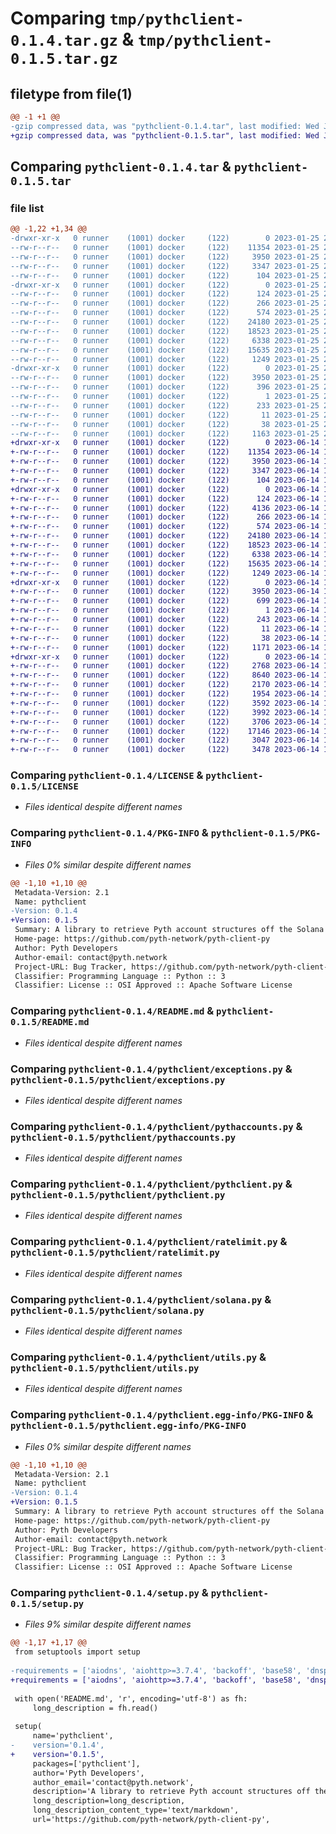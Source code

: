 # Comparing `tmp/pythclient-0.1.4.tar.gz` & `tmp/pythclient-0.1.5.tar.gz`

## filetype from file(1)

```diff
@@ -1 +1 @@
-gzip compressed data, was "pythclient-0.1.4.tar", last modified: Wed Jan 25 20:16:28 2023, max compression
+gzip compressed data, was "pythclient-0.1.5.tar", last modified: Wed Jun 14 14:59:39 2023, max compression
```

## Comparing `pythclient-0.1.4.tar` & `pythclient-0.1.5.tar`

### file list

```diff
@@ -1,22 +1,34 @@
-drwxr-xr-x   0 runner    (1001) docker     (122)        0 2023-01-25 20:16:28.485642 pythclient-0.1.4/
--rw-r--r--   0 runner    (1001) docker     (122)    11354 2023-01-25 20:16:11.000000 pythclient-0.1.4/LICENSE
--rw-r--r--   0 runner    (1001) docker     (122)     3950 2023-01-25 20:16:28.481642 pythclient-0.1.4/PKG-INFO
--rw-r--r--   0 runner    (1001) docker     (122)     3347 2023-01-25 20:16:11.000000 pythclient-0.1.4/README.md
--rw-r--r--   0 runner    (1001) docker     (122)      104 2023-01-25 20:16:11.000000 pythclient-0.1.4/pyproject.toml
-drwxr-xr-x   0 runner    (1001) docker     (122)        0 2023-01-25 20:16:28.481642 pythclient-0.1.4/pythclient/
--rw-r--r--   0 runner    (1001) docker     (122)      124 2023-01-25 20:16:11.000000 pythclient-0.1.4/pythclient/__init__.py
--rw-r--r--   0 runner    (1001) docker     (122)      266 2023-01-25 20:16:11.000000 pythclient-0.1.4/pythclient/config.py
--rw-r--r--   0 runner    (1001) docker     (122)      574 2023-01-25 20:16:11.000000 pythclient-0.1.4/pythclient/exceptions.py
--rw-r--r--   0 runner    (1001) docker     (122)    24180 2023-01-25 20:16:11.000000 pythclient-0.1.4/pythclient/pythaccounts.py
--rw-r--r--   0 runner    (1001) docker     (122)    18523 2023-01-25 20:16:11.000000 pythclient-0.1.4/pythclient/pythclient.py
--rw-r--r--   0 runner    (1001) docker     (122)     6338 2023-01-25 20:16:11.000000 pythclient-0.1.4/pythclient/ratelimit.py
--rw-r--r--   0 runner    (1001) docker     (122)    15635 2023-01-25 20:16:11.000000 pythclient-0.1.4/pythclient/solana.py
--rw-r--r--   0 runner    (1001) docker     (122)     1249 2023-01-25 20:16:11.000000 pythclient-0.1.4/pythclient/utils.py
-drwxr-xr-x   0 runner    (1001) docker     (122)        0 2023-01-25 20:16:28.481642 pythclient-0.1.4/pythclient.egg-info/
--rw-r--r--   0 runner    (1001) docker     (122)     3950 2023-01-25 20:16:28.000000 pythclient-0.1.4/pythclient.egg-info/PKG-INFO
--rw-r--r--   0 runner    (1001) docker     (122)      396 2023-01-25 20:16:28.000000 pythclient-0.1.4/pythclient.egg-info/SOURCES.txt
--rw-r--r--   0 runner    (1001) docker     (122)        1 2023-01-25 20:16:28.000000 pythclient-0.1.4/pythclient.egg-info/dependency_links.txt
--rw-r--r--   0 runner    (1001) docker     (122)      233 2023-01-25 20:16:28.000000 pythclient-0.1.4/pythclient.egg-info/requires.txt
--rw-r--r--   0 runner    (1001) docker     (122)       11 2023-01-25 20:16:28.000000 pythclient-0.1.4/pythclient.egg-info/top_level.txt
--rw-r--r--   0 runner    (1001) docker     (122)       38 2023-01-25 20:16:28.485642 pythclient-0.1.4/setup.cfg
--rw-r--r--   0 runner    (1001) docker     (122)     1163 2023-01-25 20:16:11.000000 pythclient-0.1.4/setup.py
+drwxr-xr-x   0 runner    (1001) docker     (122)        0 2023-06-14 14:59:39.454985 pythclient-0.1.5/
+-rw-r--r--   0 runner    (1001) docker     (122)    11354 2023-06-14 14:59:24.000000 pythclient-0.1.5/LICENSE
+-rw-r--r--   0 runner    (1001) docker     (122)     3950 2023-06-14 14:59:39.454985 pythclient-0.1.5/PKG-INFO
+-rw-r--r--   0 runner    (1001) docker     (122)     3347 2023-06-14 14:59:24.000000 pythclient-0.1.5/README.md
+-rw-r--r--   0 runner    (1001) docker     (122)      104 2023-06-14 14:59:24.000000 pythclient-0.1.5/pyproject.toml
+drwxr-xr-x   0 runner    (1001) docker     (122)        0 2023-06-14 14:59:39.446985 pythclient-0.1.5/pythclient/
+-rw-r--r--   0 runner    (1001) docker     (122)      124 2023-06-14 14:59:24.000000 pythclient-0.1.5/pythclient/__init__.py
+-rw-r--r--   0 runner    (1001) docker     (122)     4136 2023-06-14 14:59:24.000000 pythclient-0.1.5/pythclient/calendar.py
+-rw-r--r--   0 runner    (1001) docker     (122)      266 2023-06-14 14:59:24.000000 pythclient-0.1.5/pythclient/config.py
+-rw-r--r--   0 runner    (1001) docker     (122)      574 2023-06-14 14:59:24.000000 pythclient-0.1.5/pythclient/exceptions.py
+-rw-r--r--   0 runner    (1001) docker     (122)    24180 2023-06-14 14:59:24.000000 pythclient-0.1.5/pythclient/pythaccounts.py
+-rw-r--r--   0 runner    (1001) docker     (122)    18523 2023-06-14 14:59:24.000000 pythclient-0.1.5/pythclient/pythclient.py
+-rw-r--r--   0 runner    (1001) docker     (122)     6338 2023-06-14 14:59:24.000000 pythclient-0.1.5/pythclient/ratelimit.py
+-rw-r--r--   0 runner    (1001) docker     (122)    15635 2023-06-14 14:59:24.000000 pythclient-0.1.5/pythclient/solana.py
+-rw-r--r--   0 runner    (1001) docker     (122)     1249 2023-06-14 14:59:24.000000 pythclient-0.1.5/pythclient/utils.py
+drwxr-xr-x   0 runner    (1001) docker     (122)        0 2023-06-14 14:59:39.450985 pythclient-0.1.5/pythclient.egg-info/
+-rw-r--r--   0 runner    (1001) docker     (122)     3950 2023-06-14 14:59:39.000000 pythclient-0.1.5/pythclient.egg-info/PKG-INFO
+-rw-r--r--   0 runner    (1001) docker     (122)      699 2023-06-14 14:59:39.000000 pythclient-0.1.5/pythclient.egg-info/SOURCES.txt
+-rw-r--r--   0 runner    (1001) docker     (122)        1 2023-06-14 14:59:39.000000 pythclient-0.1.5/pythclient.egg-info/dependency_links.txt
+-rw-r--r--   0 runner    (1001) docker     (122)      243 2023-06-14 14:59:39.000000 pythclient-0.1.5/pythclient.egg-info/requires.txt
+-rw-r--r--   0 runner    (1001) docker     (122)       11 2023-06-14 14:59:39.000000 pythclient-0.1.5/pythclient.egg-info/top_level.txt
+-rw-r--r--   0 runner    (1001) docker     (122)       38 2023-06-14 14:59:39.454985 pythclient-0.1.5/setup.cfg
+-rw-r--r--   0 runner    (1001) docker     (122)     1171 2023-06-14 14:59:24.000000 pythclient-0.1.5/setup.py
+drwxr-xr-x   0 runner    (1001) docker     (122)        0 2023-06-14 14:59:39.450985 pythclient-0.1.5/tests/
+-rw-r--r--   0 runner    (1001) docker     (122)     2768 2023-06-14 14:59:24.000000 pythclient-0.1.5/tests/test_mapping_account.py
+-rw-r--r--   0 runner    (1001) docker     (122)     8640 2023-06-14 14:59:24.000000 pythclient-0.1.5/tests/test_price_account.py
+-rw-r--r--   0 runner    (1001) docker     (122)     2170 2023-06-14 14:59:24.000000 pythclient-0.1.5/tests/test_price_account_header.py
+-rw-r--r--   0 runner    (1001) docker     (122)     1954 2023-06-14 14:59:24.000000 pythclient-0.1.5/tests/test_price_component.py
+-rw-r--r--   0 runner    (1001) docker     (122)     3592 2023-06-14 14:59:24.000000 pythclient-0.1.5/tests/test_price_info.py
+-rw-r--r--   0 runner    (1001) docker     (122)     3992 2023-06-14 14:59:24.000000 pythclient-0.1.5/tests/test_product_account.py
+-rw-r--r--   0 runner    (1001) docker     (122)     3706 2023-06-14 14:59:24.000000 pythclient-0.1.5/tests/test_pyth_account.py
+-rw-r--r--   0 runner    (1001) docker     (122)    17146 2023-06-14 14:59:24.000000 pythclient-0.1.5/tests/test_pyth_client.py
+-rw-r--r--   0 runner    (1001) docker     (122)     3047 2023-06-14 14:59:24.000000 pythclient-0.1.5/tests/test_solana_account.py
+-rw-r--r--   0 runner    (1001) docker     (122)     3478 2023-06-14 14:59:24.000000 pythclient-0.1.5/tests/test_utils.py
```

### Comparing `pythclient-0.1.4/LICENSE` & `pythclient-0.1.5/LICENSE`

 * *Files identical despite different names*

### Comparing `pythclient-0.1.4/PKG-INFO` & `pythclient-0.1.5/PKG-INFO`

 * *Files 0% similar despite different names*

```diff
@@ -1,10 +1,10 @@
 Metadata-Version: 2.1
 Name: pythclient
-Version: 0.1.4
+Version: 0.1.5
 Summary: A library to retrieve Pyth account structures off the Solana blockchain.
 Home-page: https://github.com/pyth-network/pyth-client-py
 Author: Pyth Developers
 Author-email: contact@pyth.network
 Project-URL: Bug Tracker, https://github.com/pyth-network/pyth-client-py/issues
 Classifier: Programming Language :: Python :: 3
 Classifier: License :: OSI Approved :: Apache Software License
```

### Comparing `pythclient-0.1.4/README.md` & `pythclient-0.1.5/README.md`

 * *Files identical despite different names*

### Comparing `pythclient-0.1.4/pythclient/exceptions.py` & `pythclient-0.1.5/pythclient/exceptions.py`

 * *Files identical despite different names*

### Comparing `pythclient-0.1.4/pythclient/pythaccounts.py` & `pythclient-0.1.5/pythclient/pythaccounts.py`

 * *Files identical despite different names*

### Comparing `pythclient-0.1.4/pythclient/pythclient.py` & `pythclient-0.1.5/pythclient/pythclient.py`

 * *Files identical despite different names*

### Comparing `pythclient-0.1.4/pythclient/ratelimit.py` & `pythclient-0.1.5/pythclient/ratelimit.py`

 * *Files identical despite different names*

### Comparing `pythclient-0.1.4/pythclient/solana.py` & `pythclient-0.1.5/pythclient/solana.py`

 * *Files identical despite different names*

### Comparing `pythclient-0.1.4/pythclient/utils.py` & `pythclient-0.1.5/pythclient/utils.py`

 * *Files identical despite different names*

### Comparing `pythclient-0.1.4/pythclient.egg-info/PKG-INFO` & `pythclient-0.1.5/pythclient.egg-info/PKG-INFO`

 * *Files 0% similar despite different names*

```diff
@@ -1,10 +1,10 @@
 Metadata-Version: 2.1
 Name: pythclient
-Version: 0.1.4
+Version: 0.1.5
 Summary: A library to retrieve Pyth account structures off the Solana blockchain.
 Home-page: https://github.com/pyth-network/pyth-client-py
 Author: Pyth Developers
 Author-email: contact@pyth.network
 Project-URL: Bug Tracker, https://github.com/pyth-network/pyth-client-py/issues
 Classifier: Programming Language :: Python :: 3
 Classifier: License :: OSI Approved :: Apache Software License
```

### Comparing `pythclient-0.1.4/setup.py` & `pythclient-0.1.5/setup.py`

 * *Files 9% similar despite different names*

```diff
@@ -1,17 +1,17 @@
 from setuptools import setup
 
-requirements = ['aiodns', 'aiohttp>=3.7.4', 'backoff', 'base58', 'dnspython', 'flake8', 'loguru', 'typing-extensions']
+requirements = ['aiodns', 'aiohttp>=3.7.4', 'backoff', 'base58', 'dnspython', 'flake8', 'loguru', 'typing-extensions', 'pytz']
 
 with open('README.md', 'r', encoding='utf-8') as fh:
     long_description = fh.read()
 
 setup(
     name='pythclient',
-    version='0.1.4',
+    version='0.1.5',
     packages=['pythclient'],
     author='Pyth Developers',
     author_email='contact@pyth.network',
     description='A library to retrieve Pyth account structures off the Solana blockchain.',
     long_description=long_description,
     long_description_content_type='text/markdown',
     url='https://github.com/pyth-network/pyth-client-py',
```

